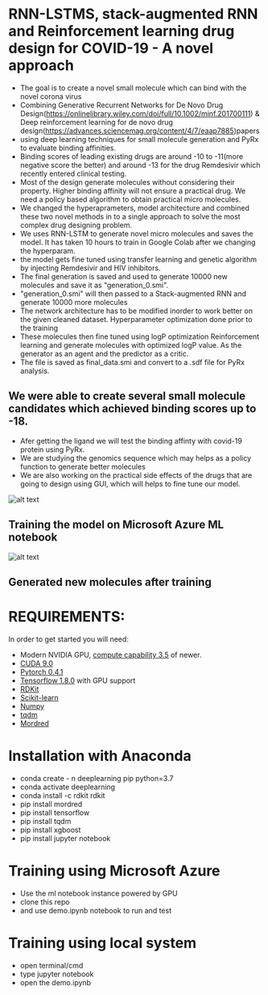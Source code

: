 # RNN-LSTMS, stack-augmented RNN and Reinforcement learning drug design for COVID-19 - A novel approach

* The goal is to create a novel small molecule which can bind with the novel corona virus
* Combining Generative Recurrent Networks for De Novo Drug Design(https://onlinelibrary.wiley.com/doi/full/10.1002/minf.201700111) & Deep reinforcement learning for de novo drug design(https://advances.sciencemag.org/content/4/7/eaap7885)papers
* using deep learning techniques for small molecule generation and PyRx to evaluate binding affinities.
* Binding scores of leading existing drugs are around -10 to -11(more negative score the better) and around -13 for the drug Remdesivir which recently entered clinical testing. 
* Most of the design generate molecules without considering their property. Higher binding affinity will not ensure a practical drug. We need a policy based algorithm to obtain practical micro molecules.
* We changed the hyperaprameters, model architecture and combined these two novel methods in to a single approach to solve the most complex drug designing problem.
* We uses RNN-LSTM to generate novel micro molecules and saves the model. It has taken 10 hours to train in Google Colab after we changing the hyperparam.
* the model gets fine tuned using transfer learning and genetic algorithm by injecting Remdesivir and HIV inhibitors.
* The final generation is saved and used to generate 10000 new molecules and save it as "generation_0.smi".
* "generation_0.smi" will then passed to a Stack-augmented RNN and generate 10000 more molecules
* The network architecture has to be modified inorder to work better on the given cleaned dataset. Hyperparameter optimization done prior to the training
* These molecules then fine tuned using logP optimization Reinforcement learning and generate molecules with optimized logP value. As the generator as an agent and the predictor as a critic.
* The file is saved as final_data.smi and convert to a .sdf file for PyRx analysis.
## We were able to create several small molecule candidates which achieved binding scores up to -18.
* Afer getting the ligand we will test the binding affinty with covid-19 protein using PyRx.
* We are studying the genomics sequence which may helps as a policy function to generate better molecules
* We are also working on the practical side effects of the drugs that are going to design using GUI, which will helps to fine tune our model. 

![alt text](https://github.com/kishorkuttan/Covid-19-drug-discovery-using-RNN-LSTMS-stack-augmented-RNN-and-RL-powered-by-Microsoft-Azure/blob/master/Training_on_azure_overview.png?raw=true)
## Training the model on Microsoft Azure ML notebook

![alt text](https://github.com/kishorkuttan/Covid-19-drug-discovery-using-RNN-LSTMS-stack-augmented-RNN-and-RL-powered-by-Microsoft-Azure/blob/master/generating_molecule.png?raw=true)
## Generated new molecules after training


# REQUIREMENTS:

In order to get started you will need:
* Modern NVIDIA GPU, [compute capability 3.5](https://developer.nvidia.com/cuda-gpus) of newer.
* [CUDA 9.0](https://developer.nvidia.com/cuda-downloads)
* [Pytorch 0.4.1](https://pytorch.org)
* [Tensorflow 1.8.0](https://www.tensorflow.org/install/) with GPU support
* [RDKit](https://www.rdkit.org/docs/Install.html)
* [Scikit-learn](http://scikit-learn.org/)
* [Numpy](http://www.numpy.org/)
* [tqdm](https://github.com/tqdm/tqdm)
* [Mordred](https://github.com/mordred-descriptor/mordred)

# Installation with Anaconda
* conda create - n deeplearning pip python=3.7
* conda activate deeplearning
* conda install -c rdkit rdkit
* pip install mordred
* pip install tensorflow
* pip install tqdm
* pip install xgboost
* pip install jupyter notebook

# Training using Microsoft Azure
* Use the ml notebook instance powered by GPU
* clone this repo
* and use demo.ipynb notebook to run and test

# Training using local system

* open terminal/cmd 
* type jupyter notebook
* open the demo.ipynb



